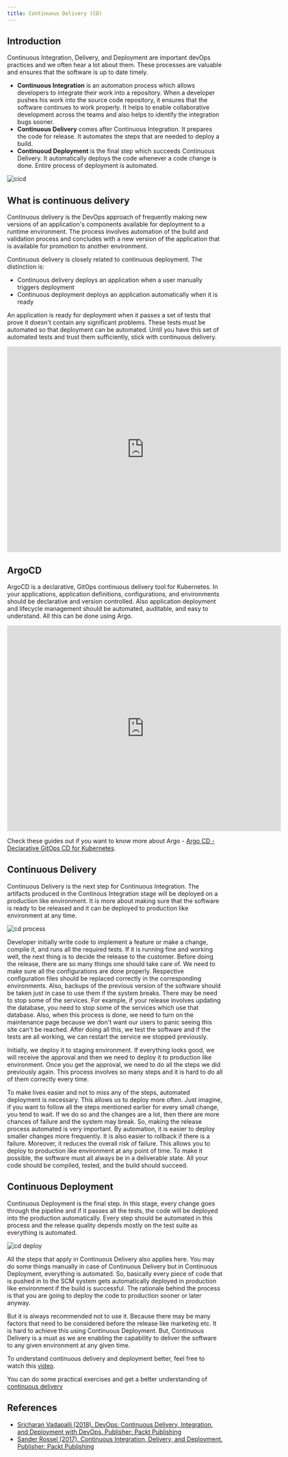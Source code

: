```yaml
---
title: Continuous Delivery (CD)
---
```


## Introduction

Continuous Integration, Delivery, and Deployment are important devOps practices and we often hear a lot about them. These processes are valuable and ensures that the software is up to date timely.

- **Continuous Integration** is an automation process which allows developers to integrate their work into a repository. When a developer pushes his work into the source code repository, it ensures that the software continues to work properly. It helps to enable collaborative development across the teams and also helps to identify the integration bugs sooner.
- **Continuous Delivery** comes after Continuous Integration. It prepares the code for release. It automates the steps that are needed to deploy a build.
- **Continuoud Deployment** is the final step which succeeds Continuous Delivery. It automatically deploys the code whenever a code change is done. Entire process of deployment is automated.

![cicd](../images/continuous-delivery/cicd.png)
 

## What is continuous delivery

Continuous delivery is the DevOps approach of frequently making new versions of an application's components available for deployment to a runtime environment. The process involves automation of the build and validation process and concludes with a new version of the application that is available for promotion to another environment.

Continuous delivery is closely related to continuous deployment. The distinction is:
- Continuous delivery deploys an application when a user manually triggers deployment
- Continuous deployment deploys an application automatically when it is ready

An application is ready for deployment when it passes a set of tests that prove it doesn't contain any significant problems. These tests must be automated so that deployment can be automated. Until you have this set of automated tests and trust them sufficiently, stick with continuous delivery.

<iframe width="640" height="480" src="https://www.youtube.com/embed/2TTU5BB-k9U" frameborder="0" allow="accelerometer; autoplay; encrypted-media; gyroscope; picture-in-picture" allowfullscreen></iframe>

## ArgoCD

ArgoCD is a declarative, GitOps continuous delivery tool for Kubernetes. In your applications, application definitions, configurations, and environments should be declarative and version controlled. Also application deployment and lifecycle management should be automated, auditable, and easy to understand. All this can be done using Argo.

<iframe width="640" height="480" src="https://www.youtube.com/embed/KJzgwJrY-mE" frameborder="0" allow="accelerometer; autoplay; encrypted-media; gyroscope; picture-in-picture" allowfullscreen></iframe>

Check these guides out if you want to know more about Argo - [Argo CD - Declarative GitOps CD for Kubernetes](https://argoproj.github.io/argo-cd/).

## Continuous Delivery

Continuous Delivery is the next step for Continuous Integration. The artifacts produced in the Continous Integration stage will be deployed on a production like environment. It is more about making sure that the software is ready to be released and it can be deployed to production like environment at any time.

![cd process](../images/continuous-delivery/cd_process.png)

Developer initially write code to implement a feature or make a change, compile it, and runs all the required tests. If it is running fine and working well, the next thing is to decide the release to the customer. Before doing the release, there are so many things one should take care of. We need to make sure all the configurations are done properly. Respective configuration files should be replaced correctly in the corresponding environments. Also, backups of the previous version of the software should be taken just in case to use them if the system breaks. There may be need to stop some of the services. For example, if your release involves updating the database, you need to stop some of the services which use that database. Also, when this process is done, we need to turn on the maintenance page because we don't want our users to panic seeing this site can't be reached. After doing all this, we test the software and if the tests are all working, we can restart the service we stopped previously.

Initially, we deploy it to staging environment. If everything looks good, we will receive the approval and then we need to deploy it to production like environment. Once you get the approval, we need to do all the steps we did previously again. This process involves so many steps and it is hard to do all of them correctly every time.

To make lives easier and not to miss any of the steps, automated deployment is necessary. This allows us to deploy more often. Just imagine, if you want to follow all the steps mentioned earlier for every small change, you tend to wait. If we do so and the changes are a lot, then there are more chances of failure and the system may break. So, making the release process automated is very important. By automation, it is easier to deploy smaller changes more frequently. It is also easier to rollback if there is a failure. Moreover, it reduces the overall risk of failure. This allows you to deploy to production like environment at any point of time. To make it possible, the software must all always be in a deliverable state. All your code should be compiled, tested, and the build should succeed.

## Continuous Deployment

Continuous Deployment is the final step. In this stage, every change goes through the pipeline and if it passes all the tests, the code will be deployed into the production automatically. Every step should be automated in this process and the release quality depends mostly on the test suite as everything is automated.

![cd deploy](../images/continuous-delivery/cdply_process.png)

All the steps that apply in Continuous Delivery also applies here. You may do some things manually in case of Continuous Delivery but in Continuous Deployment, everything is automated. So, basically every piece of code that is pushed in to the SCM system gets automatically deployed in production like environment if the build is successful. The rationale behind the process is that you are going to deploy the code to production sooner or later anyway.

But it is always recommended not to use it. Because there may be many factors that need to be considered before the release like marketing etc. It is hard to achieve this using Continuous Deployment. But, Continuous Delivery is a must as we are enabling the capability to deliver the software to any given environment at any given time.

To understand continuous delivery and deployment better, feel free to watch this [video](https://mediacenter.ibm.com/media/Continuous+delivery+vs.+continuous+deployment/0_lcetzlcd).

You can do some practical exercises and get a better understanding of [continuous delivery](/developer-intermediate/continuous-delivery-handson/)

## References

- [Sricharan Vadapalli (2018). DevOps: Continuous Delivery, Integration, and Deployment with DevOps. Publisher: Packt Publishing](https://learning.oreilly.com/library/view/devops-continuous-delivery/9781789132991/)
- [Sander Rossel (2017). Continuous Integration, Delivery, and Deployment. Publisher: Packt Publishing](https://learning.oreilly.com/library/view/continuous-integration-delivery/9781787286610/)
